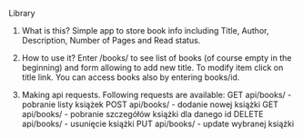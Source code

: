 
Library

1. What is this?
Simple app to store book info including Title, Author, Description, Number of Pages and Read status.

2. How to use it?
Enter /books/ to see list of books (of course empty in the beginning) and form allowing to add new title. To modify item click on title link. You can access books also by entering books/id.

3. Making api requests.
Following requests are available:
GET    api/books/          - pobranie listy książek
POST   api/books/          - dodanie nowej książki
GET    api/books/<id>      - pobranie szczegółów książki dla danego id
DELETE api/books/<id>      - usunięcie książki
PUT    api/books/<id>      - update wybranej książki 

